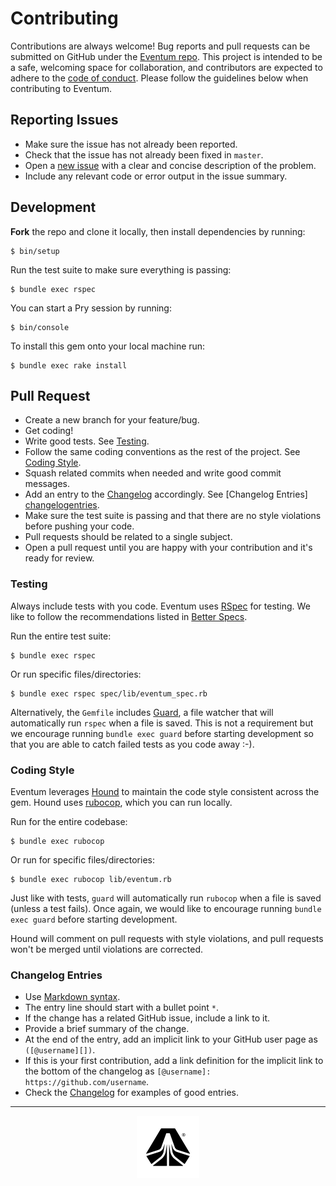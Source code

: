 # Contributing

Contributions are always welcome! Bug reports and pull requests can be submitted
on GitHub under the [Eventum repo][repo]. This project is intended to be a safe,
welcoming space for collaboration, and contributors are expected to adhere to
the [code of conduct][conduct]. Please follow the guidelines below when
contributing to Eventum.

## Reporting Issues

* Make sure the issue has not already been reported.
* Check that the issue has not already been fixed in `master`.
* Open a [new issue][newissue] with a clear and concise description of the
  problem.
* Include any relevant code or error output in the issue summary.

## Development

**Fork** the repo and clone it locally, then install dependencies by running:

    $ bin/setup

Run the test suite to make sure everything is passing:

    $ bundle exec rspec

You can start a Pry session by running:

    $ bin/console

To install this gem onto your local machine run:

    $ bundle exec rake install

## Pull Request

* Create a new branch for your feature/bug.
* Get coding!
* Write good tests. See [Testing][testing].
* Follow the same coding conventions as the rest of the project. See [Coding
  Style][codingstyle].
* Squash related commits when needed and write good commit messages.
* Add an entry to the [Changelog][changelog] accordingly. See [Changelog Entries]
  [changelogentries].
* Make sure the test suite is passing and that there are no style violations
  before pushing your code.
* Pull requests should be related to a single subject.
* Open a pull request until you are happy with your contribution and it's ready
  for review.

### Testing

Always include tests with you code. Eventum uses [RSpec][rspec] for testing. We
like to follow the recommendations listed in [Better Specs][betterspecs].

Run the entire test suite:

    $ bundle exec rspec

Or run specific files/directories:

    $ bundle exec rspec spec/lib/eventum_spec.rb

Alternatively, the `Gemfile` includes [Guard][guard], a file watcher that will
automatically run `rspec` when a file is saved. This is not a requirement but we
encourage running `bundle exec guard` before starting development so that you
are able to catch failed tests as you code away :-).

### Coding Style

Eventum leverages [Hound][hound] to maintain the code style consistent across
the gem. Hound uses [rubocop][rubocop], which you can run locally.

Run for the entire codebase:

    $ bundle exec rubocop

Or run for specific files/directories:

    $ bundle exec rubocop lib/eventum.rb

Just like with tests, `guard` will automatically run `rubocop` when a file is
saved (unless a test fails). Once again, we would like to encourage running
`bundle exec guard` before starting development.

Hound will comment on pull requests with style violations, and pull requests
won't be merged until violations are corrected.

### Changelog Entries

* Use [Markdown syntax][markdown].
* The entry line should start with a bullet point `*`.
* If the change has a related GitHub issue, include a link to it.
* Provide a brief summary of the change.
* At the end of the entry, add an implicit link to your GitHub user page as
  `([@username][])`.
* If this is your first contribution, add a link definition for the implicit
  link to the bottom of the changelog as `[@username]:
  https://github.com/username`.
* Check the [Changelog][changelog] for examples of good entries.

---

<p align="center">
  <img src="logos/skookum_mark_black.png" alt="Skookum" width="100" />
</p>

[repo]: https://github.com/Skookum/eventum
[conduct]: CODE_OF_CONDUCT.md
[newissue]: https://github.com/Skookum/eventum/issues/new
[testing]: #testing
[codingstyle]: #coding-style
[changelog]: CHANGELOG.md
[changelogentries]: #changelog-entries
[rspec]: https://github.com/rspec/rspec
[betterspecs]: http://betterspecs.org
[guard]: https://github.com/guard/guard
[hound]: https://houndci.com
[rubocop]: https://github.com/bbatsov/rubocop
[markdown]: http://daringfireball.net/projects/markdown/syntax
